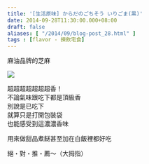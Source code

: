 ```yaml
---
title: '[生活原味] からだのごちそう いりごま(黒)'
date: 2014-09-28T11:30:00.000+08:00
draft: false
aliases: [ "/2014/09/blog-post_28.html" ]
tags : [flavor - 揀飲宅食]
---
```


麻油品牌的芝麻  

![](/images/kadoyablack.jpg)

超超超超超超超香！  
不論氣味跟吃下都是頂級香  
別說是已吃下  
就算只是打開包裝袋  
也能感受到這濃濃香味  
  
用來做甜品煮餸甚至加在白飯裡都好吃  
  
絕・對・推・薦～（大拇指）
